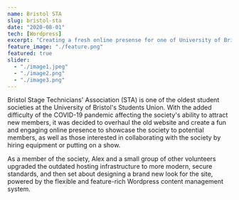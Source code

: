 ```yaml
---
name: Bristol STA
slug: bristol-sta
date: "2020-08-01"
tech: [Wordpress]
excerpt: "Creating a fresh online presense for one of University of Bristol's oldest societies"
feature_image: "./feature.png"
featured: true
slider:
  - "./image1.jpeg"
  - "./image2.png"
  - "./image3.png"
---
```


Bristol Stage Technicians' Association (STA) is one of the oldest student societies at the University of Bristol's Students Union. With the added difficulty of the COVID-19 pandemic affecting the society's ability to attract new members, it was decided to overhaul the old website and create a fun and engaging online presence to showcase the society to potential members, as well as those interested in collaborating with the society by hiring equipment or putting on a show.

As a member of the society, Alex and a small group of other volunteers upgraded the outdated hosting infrastructure to more modern, secure standards, and then set about designing a brand new look for the site, powered by the flexible and feature-rich Wordpress content management system.
